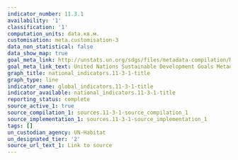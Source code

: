 ```yaml
---
indicator_number: 11.3.1
availability: '1'
classification: '1'
computation_units: data.кв.м.
customisation: meta.customisation-3
data_non_statistical: false
data_show_map: true
goal_meta_link: http://unstats.un.org/sdgs/files/metadata-compilation/Metadata-Goal-11.pdf
goal_meta_link_text: United Nations Sustainable Development Goals Metadata (pdf 2066kB)
graph_title: national_indicators.11-3-1-title
graph_type: line
indicator_name: global_indicators.11-3-1-title
indicator_available: national_indicators.11-3-1-title
reporting_status: complete
source_active_1: true
source_compilation_1: sources.11-3-1-source_compilation_1
source_implementation_1: sources.11-3-1-source_implementation_1
tags: []
un_custodian_agency: UN-Habitat
un_designated_tier: '2'
source_url_text_1: Link to source
---
```

